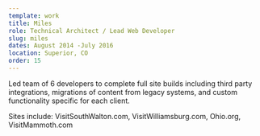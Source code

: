 ```yaml
---
template: work
title: Miles
role: Technical Architect / Lead Web Developer
slug: miles
dates: August 2014 -July 2016
location: Superior, CO
order: 15
---
```

Led team of 6 developers to complete full site builds including third party integrations, migrations of content from legacy systems, and custom functionality specific for each client.

Sites include: VisitSouthWalton.com, VisitWilliamsburg.com, Ohio.org, VisitMammoth.com

